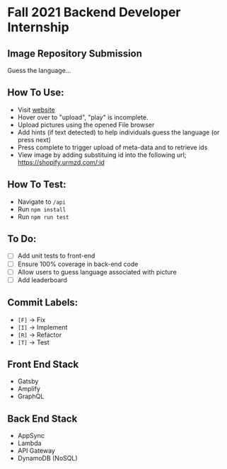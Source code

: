 # Fall 2021 Backend Developer Internship

## Image Repository Submission

Guess the language...

## How To Use:

- Visit [website](https://shopify.urmzd.com)
- Hover over to "upload", "play" is incomplete.
- Upload pictures using the opened File browser
- Add hints (if text detected) to help individuals guess the language (or press next)
- Press complete to trigger upload of meta-data and to retrieve ids
- View image by adding substituing id into the following url; https://shopify.urmzd.com/:id

## How To Test:

- Navigate to `/api`
- Run `npm install`
- Run `npm run test`

## To Do:

- [ ] Add unit tests to front-end
- [ ] Ensure 100% coverage in back-end code
- [ ] Allow users to guess language associated with picture
- [ ] Add leaderboard

## Commit Labels:

- `[F]` -> Fix
- `[I]` -> Implement
- `[R]` -> Refactor
- `[T]` -> Test

## Front End Stack

- Gatsby
- Amplify
- GraphQL

## Back End Stack

- AppSync
- Lambda
- API Gateway
- DynamoDB (NoSQL)
